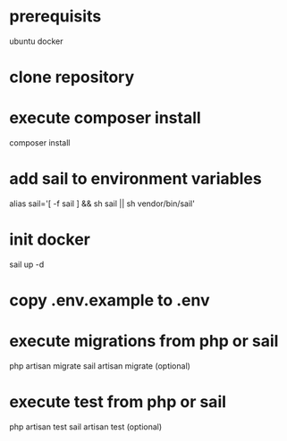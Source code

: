 # prerequisits
ubuntu
docker

# clone repository

# execute composer install
composer install

# add sail to environment variables
alias sail='[ -f sail ] && sh sail || sh vendor/bin/sail'

# init docker
sail up -d

# copy .env.example to .env

# execute migrations from php or sail
php artisan migrate
sail artisan migrate (optional)

# execute test from php or sail
php artisan test
sail artisan test (optional)
